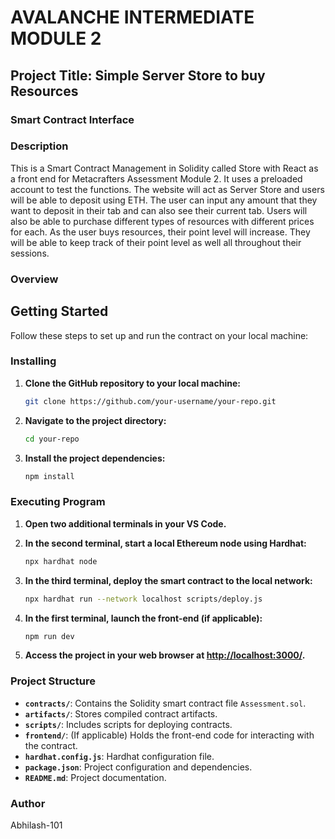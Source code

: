 
# **AVALANCHE INTERMEDIATE MODULE 2**

## Project Title: Simple Server Store to buy Resources 

### **Smart Contract Interface**



### **Description**
This is a Smart Contract Management in Solidity called Store with React as a front end for Metacrafters Assessment Module 2. It uses a preloaded account to test the functions. The website will act as Server Store and users will be able to deposit using ETH. The user can input any amount that they want to deposit in their tab and can also see their current tab. Users will also be able to purchase different types of resources with different prices for each. As the user buys resources, their point level will increase. They will be able to keep track of their point level as well all throughout their sessions.

### **Overview**


## **Getting Started**

Follow these steps to set up and run the contract on your local machine:

### **Installing**

1. **Clone the GitHub repository to your local machine:**

   ```bash
   git clone https://github.com/your-username/your-repo.git
   ```

2. **Navigate to the project directory:**

   ```bash
   cd your-repo
   ```

3. **Install the project dependencies:**

   ```bash
   npm install
   ```

### **Executing Program**

1. **Open two additional terminals in your VS Code.**

2. **In the second terminal, start a local Ethereum node using Hardhat:**

   ```bash
   npx hardhat node
   ```

3. **In the third terminal, deploy the smart contract to the local network:**

   ```bash
   npx hardhat run --network localhost scripts/deploy.js
   ```

4. **In the first terminal, launch the front-end (if applicable):**

   ```bash
   npm run dev
   ```

5. **Access the project in your web browser at [http://localhost:3000/](http://localhost:3000/).**

### **Project Structure**

- **`contracts/`**: Contains the Solidity smart contract file `Assessment.sol`.
- **`artifacts/`**: Stores compiled contract artifacts.
- **`scripts/`**: Includes scripts for deploying contracts.
- **`frontend/`**: (If applicable) Holds the front-end code for interacting with the contract.
- **`hardhat.config.js`**: Hardhat configuration file.
- **`package.json`**: Project configuration and dependencies.
- **`README.md`**: Project documentation.

### **Author**

Abhilash-101



